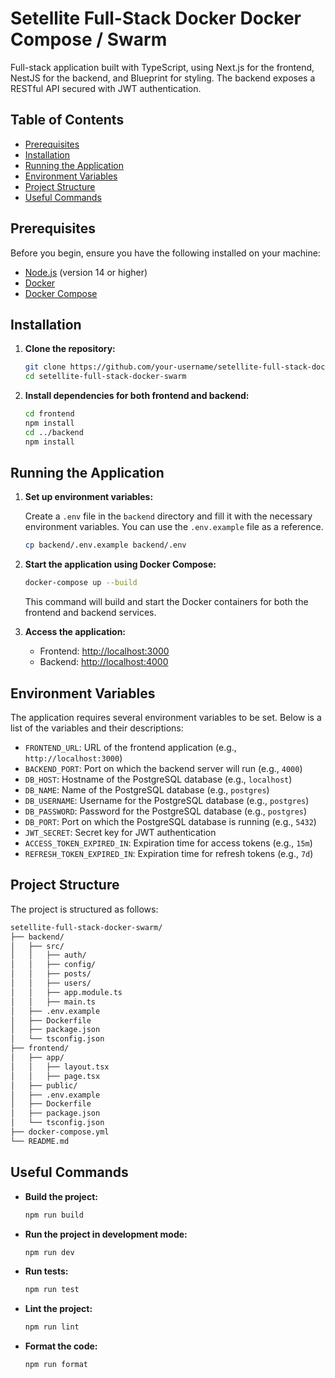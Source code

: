 # Setellite Full-Stack Docker Docker Compose / Swarm

Full-stack application built with TypeScript, using Next.js for the frontend, NestJS for the backend, and Blueprint for styling. The backend exposes a RESTful API secured with JWT authentication.

## Table of Contents

- [Prerequisites](#prerequisites)
- [Installation](#installation)
- [Running the Application](#running-the-application)
- [Environment Variables](#environment-variables)
- [Project Structure](#project-structure)
- [Useful Commands](#useful-commands)

## Prerequisites

Before you begin, ensure you have the following installed on your machine:

- [Node.js](https://nodejs.org/) (version 14 or higher)
- [Docker](https://www.docker.com/)
- [Docker Compose](https://docs.docker.com/compose/)

## Installation

1. **Clone the repository:**

   ```bash
   git clone https://github.com/your-username/setellite-full-stack-docker-swarm.git
   cd setellite-full-stack-docker-swarm
   ```

2. **Install dependencies for both frontend and backend:**

   ```bash
   cd frontend
   npm install
   cd ../backend
   npm install
   ```

## Running the Application

1. **Set up environment variables:**

   Create a `.env` file in the `backend` directory and fill it with the necessary environment variables. You can use the `.env.example` file as a reference.

   ```bash
   cp backend/.env.example backend/.env
   ```

2. **Start the application using Docker Compose:**

   ```bash
   docker-compose up --build
   ```

   This command will build and start the Docker containers for both the frontend and backend services.

3. **Access the application:**

   - Frontend: [http://localhost:3000](http://localhost:3000)
   - Backend: [http://localhost:4000](http://localhost:4000)

## Environment Variables

The application requires several environment variables to be set. Below is a list of the variables and their descriptions:

- `FRONTEND_URL`: URL of the frontend application (e.g., `http://localhost:3000`)
- `BACKEND_PORT`: Port on which the backend server will run (e.g., `4000`)
- `DB_HOST`: Hostname of the PostgreSQL database (e.g., `localhost`)
- `DB_NAME`: Name of the PostgreSQL database (e.g., `postgres`)
- `DB_USERNAME`: Username for the PostgreSQL database (e.g., `postgres`)
- `DB_PASSWORD`: Password for the PostgreSQL database (e.g., `postgres`)
- `DB_PORT`: Port on which the PostgreSQL database is running (e.g., `5432`)
- `JWT_SECRET`: Secret key for JWT authentication
- `ACCESS_TOKEN_EXPIRED_IN`: Expiration time for access tokens (e.g., `15m`)
- `REFRESH_TOKEN_EXPIRED_IN`: Expiration time for refresh tokens (e.g., `7d`)

## Project Structure

The project is structured as follows:

```bash
setellite-full-stack-docker-swarm/
├── backend/
│   ├── src/
│   │   ├── auth/
│   │   ├── config/
│   │   ├── posts/
│   │   ├── users/
│   │   ├── app.module.ts
│   │   ├── main.ts
│   ├── .env.example
│   ├── Dockerfile
│   ├── package.json
│   └── tsconfig.json
├── frontend/
│   ├── app/
│   │   ├── layout.tsx
│   │   ├── page.tsx
│   ├── public/
│   ├── .env.example
│   ├── Dockerfile
│   ├── package.json
│   └── tsconfig.json
├── docker-compose.yml
└── README.md
```

## Useful Commands

- **Build the project:**

  ```bash
  npm run build
  ```

- **Run the project in development mode:**

  ```bash
  npm run dev
  ```

- **Run tests:**

  ```bash
  npm run test
  ```

- **Lint the project:**

  ```bash
  npm run lint
  ```

- **Format the code:**

  ```bash
  npm run format
  ```
